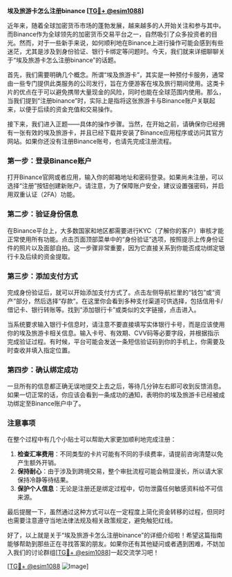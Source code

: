 **埃及旅游卡怎么注册binance [[TG💪+ @esim1088](https://t.me/s/esim1088)]**

近年来，随着全球加密货币市场的蓬勃发展，越来越多的人开始关注和参与其中。而Binance作为全球领先的加密货币交易平台之一，自然吸引了众多投资者的目光。然而，对于一些新手来说，如何顺利地在Binance上进行操作可能会感到有些迷茫，尤其是涉及到身份验证、银行卡绑定等问题时。今天，我们就来详细聊聊关于“埃及旅游卡怎么注册binance”的话题。

首先，我们需要明确几个概念。所谓“埃及旅游卡”，其实是一种预付卡服务，通常由一些专门提供此类服务的公司发行，旨在方便游客在埃及旅行期间使用。这类卡片的优点在于可以避免携带大量现金的风险，同时也能在全球范围内使用。那么，当我们提到“注册binance”时，实际上是指将这张旅游卡与Binance账户关联起来，以便于后续的资金充值和交易操作。

接下来，我们进入正题——具体的操作步骤。当然，在开始之前，请确保你已经拥有一张有效的埃及旅游卡，并且已经下载并安装了Binance应用程序或访问其官方网站。如果你还没有注册Binance账号，也请先完成注册流程。

### 第一步：登录Binance账户

打开Binance官网或者应用，输入你的邮箱地址和密码登录。如果尚未注册，可以选择“注册”按钮创建新账户。请注意，为了保障账户安全，建议设置强密码，并启用双重认证（2FA）功能。

### 第二步：验证身份信息

在Binance平台上，大多数国家和地区都需要进行KYC（了解你的客户）审核才能正常使用所有功能。点击页面顶部菜单中的“身份验证”选项，按照提示上传身份证件的照片以及面部自拍。这一步骤非常重要，因为它直接关系到你能否成功绑定银行卡及后续的资金提取。

### 第三步：添加支付方式

完成身份验证后，就可以开始添加支付方式了。点击左侧导航栏里的“钱包”或“资产”部分，然后选择“存款”。在这里你会看到多种支付渠道可供选择，包括信用卡/借记卡、银行转账等。找到“添加银行卡”或类似的文字链接，点击进入。

当系统要求输入银行卡信息时，请注意不要直接填写实体银行卡号，而是应该使用你的埃及旅游卡相关信息。输入卡号、有效期、CVV码等必要字段，并根据指示完成验证过程。有时候，平台可能会发送一条短信验证码到你的手机上，你需要及时查收并填入指定位置。

### 第四步：确认绑定成功

一旦所有的信息都正确无误地提交上去之后，等待几分钟左右即可收到反馈消息。如果一切正常的话，你应该会看到一条成功的通知，表明你的埃及旅游卡已经被成功绑定至Binance账户中了。

### 注意事项

在整个过程中有几个小贴士可以帮助大家更加顺利地完成注册：

1. **检查汇率费用**：不同类型的卡片可能有不同的手续费率，请提前咨询清楚以免产生额外开销。
2. **保持耐心**：由于涉及到跨境交易，整个审批流程可能会稍显漫长，所以请大家保持冷静等待结果。
3. **保护个人信息**：无论是注册还是绑定过程中，切勿泄露任何敏感资料给不可信来源。

最后提醒一下，虽然通过这种方式可以在一定程度上简化资金转移的过程，但同时也需要注意遵守当地法律法规及相关政策规定，避免触犯红线。

好了，以上就是关于“埃及旅游卡怎么注册binance”的详细介绍啦！希望这篇指南能够帮助到那些正在寻找答案的朋友。如果你还有其他疑问或者遇到困难，不妨加入我们的讨论群组[[TG💪+ @esim1088](https://t.me/s/esim1088)]一起交流学习吧！

[[TG💪+ @esim1088](https://t.me/s/esim1088) ![Image](https://i.postimg.cc/4NQfJmqS/Snipaste-2025-05-13-00-14-12.png)]